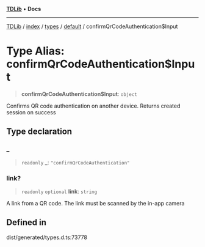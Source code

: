 [**TDLib**](../../../../../../README.md) • **Docs**

***

[TDLib](../../../../../../modules.md) / [index](../../../../../README.md) / [types](../../../README.md) / [default](../README.md) / confirmQrCodeAuthentication$Input

# Type Alias: confirmQrCodeAuthentication$Input

> **confirmQrCodeAuthentication$Input**: `object`

Confirms QR code authentication on another device. Returns created session on success

## Type declaration

### \_

> `readonly` **\_**: `"confirmQrCodeAuthentication"`

### link?

> `readonly` `optional` **link**: `string`

A link from a QR code. The link must be scanned by the in-app camera

## Defined in

dist/generated/types.d.ts:73778
